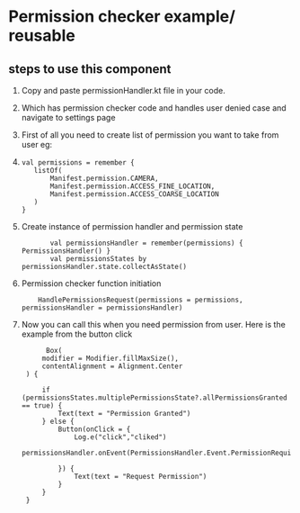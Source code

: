 # Permission checker example/ reusable
## steps to use this component  

1. Copy and paste permissionHandler.kt file in your code.
2. Which has permission checker code and handles user denied case and navigate to settings page
3. First of all you need to create list of permission you want to take from user eg:  
4. 
     ```
     val permissions = remember {
        listOf(
            Manifest.permission.CAMERA,
            Manifest.permission.ACCESS_FINE_LOCATION,
            Manifest.permission.ACCESS_COARSE_LOCATION
        )
    }
   
    ```  
   
5. Create instance of permission handler and permission state  

   ```
          val permissionsHandler = remember(permissions) { PermissionsHandler() }
          val permissionsStates by permissionsHandler.state.collectAsState()
   ```  
   
   
6. Permission checker function initiation  

   ```
       HandlePermissionsRequest(permissions = permissions, permissionsHandler = permissionsHandler)
   ```  

   
7. Now you can call this when you need permission from user. Here is the example from the button click  
   
   ```
         Box(
        modifier = Modifier.fillMaxSize(),
        contentAlignment = Alignment.Center
    ) {

        if (permissionsStates.multiplePermissionsState?.allPermissionsGranted == true) {
            Text(text = "Permission Granted")
        } else {
            Button(onClick = {
                Log.e("click","cliked")
                permissionsHandler.onEvent(PermissionsHandler.Event.PermissionRequired)

            }) {
                Text(text = "Request Permission")
            }
        }
    }
   
   ``` 
    
   